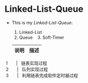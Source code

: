# Linked-List-Queue
- This is my *Linked-List-Queue*:   
    1. Linked-List
    2. Queue
    3. Soft-Timer
    
    
    说明      |      描述
  --------|--------------
  1       |   链表实现过程  
  2       |   队列实现过程  
  3       |   利用链表完成软件定时器过程
